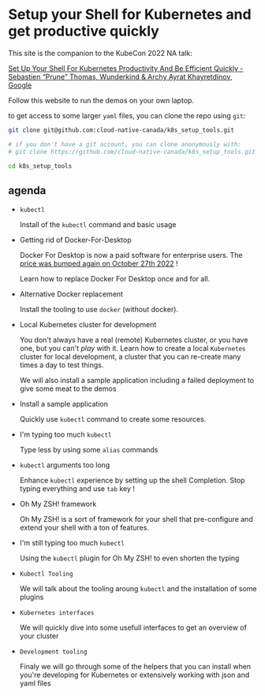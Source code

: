 # Setup your Shell for Kubernetes and get productive quickly

This site is the companion to the KubeCon 2022 NA talk:

[Set Up Your Shell For Kubernetes Productivity And Be Efficient Quickly - Sebastien “Prune” Thomas, Wunderkind & Archy Ayrat Khayretdinov, Google](https://kccncna2022.sched.com/event/182F7/tutorial-set-up-your-shell-for-kubernetes-productivity-and-be-efficient-quickly-sebastien-prune-thomas-wunderkind-archy-ayrat-khayretdinov-google)

Follow this website to run the demos on your own laptop.

to get access to some larger `yaml` files, you can clone the repo using `git`:

```bash 
git clone git@github.com:cloud-native-canada/k8s_setup_tools.git

# if you don't have a git account, you can clone anonymously with:
# git clone https://github.com/cloud-native-canada/k8s_setup_tools.git

cd k8s_setup_tools
```

## agenda

- `kubectl`

    Install of the `kubectl` command and basic usage

- Getting rid of Docker-For-Desktop

    Docker For Desktop is now a paid software for enterprise users. The [price was bumped again on October 27th 2022](https://www.docker.com/pricing/october-2022-pricing-change-faq) !

    Learn how to replace Docker For Desktop once and for all.

- Alternative Docker replacement

    Install the tooling to use `docker` (without docker).

- Local Kubernetes cluster for development

    You don't always have a real (remote) Kubernetes cluster, or you have one, but you can't *play* with it.
    Learn how to create a local `Kubernetes` cluster for local development, a cluster that you can
    re-create many times a day to test things.

    We will also install a sample application including a failed deployment to give some meat to the demos

- Install a sample application

    Quickly use `kubectl` command to create some resources.

- I'm typing too much `kubectl`

    Type less by using some `alias` commands

- `kubectl` arguments too long

    Enhance `kubectl` experience by setting up the shell Completion. Stop typing everything and use `tab` key !

- Oh My ZSH! framework

    Oh My ZSH! is a sort of framework for your shell that pre-configure and extend your shell with a ton of features. 

- I'm still typing too much `kubectl`

    Using the `kubectl` plugin for Oh My ZSH! to even shorten the typing

- `Kubectl Tooling`

    We will talk about the tooling aroung `kubectl` and the installation of some plugins

- `Kubernetes interfaces`

    We will quickly dive into some usefull interfaces to get an overview of your cluster

- `Development tooling`

    Finaly we will go through some of the helpers that you can install when you're developing for Kubernetes
    or extensively working with json and yaml files